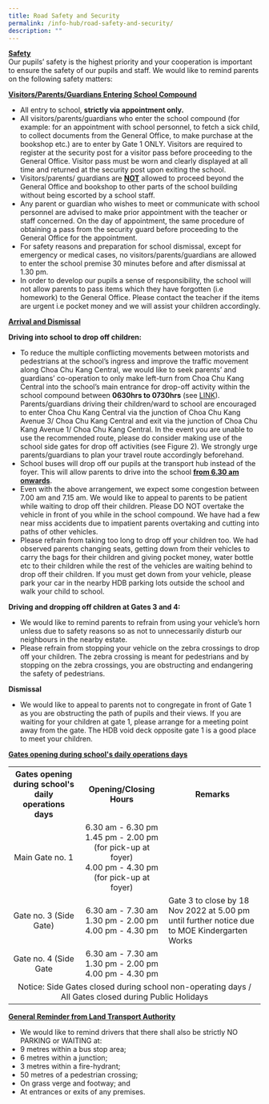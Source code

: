 ```yaml
---
title: Road Safety and Security
permalink: /info-hub/road-safety-and-security/
description: ""
---
```

<p><u><strong>Safety<br /></strong></u><u></u>Our pupils&rsquo; safety is the highest priority and your cooperation is important to ensure the safety of our pupils and staff. We would like to remind parents on the following safety matters:</p>
<p><strong><u>Visitors/Parents/Guardians Entering School Compound</u></strong></p>
<ul>
<li>All entry to school,&nbsp;<strong>strictly via&nbsp;appointment&nbsp;only.</strong></li>
<li>All visitors/parents/guardians who enter the school compound (for example: for an appointment with school personnel, to fetch a sick child, to collect documents from the General Office, to make purchase at the bookshop etc.) are to enter by Gate 1 ONLY. Visitors are required to register at the security post for a visitor pass before proceeding to the General Office. Visitor pass must be worn and clearly displayed at all time and&nbsp;returned at the security post upon exiting the school.</li>
<li>Visitors/parents/ guardians are&nbsp;<strong><u>NOT</u></strong>&nbsp;allowed to proceed beyond the General Office and bookshop to other parts of the school building without being escorted by a school staff.</li>
<li>Any parent or guardian who wishes to meet or communicate with school personnel are advised to make prior appointment with the teacher or staff concerned. On the day of appointment, the same procedure of obtaining a pass&nbsp;from the security guard before proceeding to the General Office for the appointment.</li>
<li>For safety reasons and preparation for school dismissal, except for emergency or medical cases, no visitors/parents/guardians are allowed to enter the school premise 30 minutes before and after dismissal at 1.30 pm.</li>
<li>In order to develop our pupils a sense of responsibility, the school will not allow parents to pass items which they have forgotten (i.e homework) to the General Office. Please contact the teacher if the items are urgent i.e pocket money and we will assist your children accordingly.</li>
</ul>
<p><strong><u>Arrival and Dismissal</u></strong></p>
<p><strong>Driving into school to drop off children:</strong></p>
<ul>
<li>To reduce the multiple conflicting movements between motorists and pedestrians at the school&rsquo;s ingress and improve the traffic movement along Choa Chu Kang Central, we would like to seek parents&rsquo; and guardians&rsquo; co-operation to only make left-turn from Choa Chu Kang Central into the school&rsquo;s main entrance for drop-off activity within the school compound between&nbsp;<strong>0630hrs to 0730hrs</strong>&nbsp;(see&nbsp;<a href="https://drive.google.com/file/d/1t_NtoJ3bMo8IxbUdWkObpp0p390R5piB/view?usp=sharing" target="_blank" rel="noopener">LINK</a>). Parents/guardians driving their children/ward to school are encouraged to enter Choa Chu Kang Central via the junction of Choa Chu Kang Avenue 3/ Choa Chu Kang Central and exit via the junction of Choa Chu Kang Avenue 1/ Choa Chu Kang Central. In the event you are unable to use the recommended route, please do consider making use of the school side gates for drop off activities (see Figure 2). We strongly urge parents/guardians to plan your travel route accordingly beforehand.</li>
<li>School buses will drop off our pupils at the transport hub instead of the foyer. This will allow parents to drive into the school&nbsp;<strong><u>from 6.30 am onwards</u></strong>.</li>
<li>Even with the above arrangement, we expect some congestion between 7.00 am and 7.15 am. We would like to appeal to parents to be patient while waiting to drop off their children. Please DO NOT overtake the vehicle in front of you while in the school compound. We have had a few near miss accidents due to impatient parents overtaking and cutting into paths of other vehicles.</li>
<li>Please refrain from taking too long to drop off your children too. We had observed parents changing seats, getting down from their vehicles to carry the bags for their children and giving pocket money, water bottle etc to their children while the rest of the vehicles are waiting behind to drop off their children. If you must get down from your vehicle, please park your car in the nearby HDB parking lots outside the school and walk your child to school.</li>
</ul>
<p><strong>Driving and dropping off children at Gates 3 and 4:</strong></p>
<ul>
<li>We would like to remind parents to refrain from using your vehicle&rsquo;s horn unless due to safety reasons so as not to unnecessarily disturb our neighbours in the nearby estate.</li>
<li>Please refrain from stopping your vehicle on the zebra crossings to drop off your children. The zebra crossing is meant for pedestrians and by stopping on the zebra crossings, you are obstructing and endangering the safety of pedestrians.</li>
</ul>
<p><strong>Dismissal</strong></p>
<ul>
<li>We would like to appeal to parents not to congregate in front of Gate 1 as you are obstructing the path of pupils and their views. If you are waiting for your children at gate 1, please arrange for a meeting point away from the gate. The HDB void deck opposite gate 1 is a good place to meet your children.</li>
</ul>
<p><strong><u>Gates opening during school's daily operations days</u></strong></p>
<table>
<tbody>
<tr>
<th style="text-align: center;">Gates opening during school's daily operations days</th>
<th style="text-align: center;">Opening/Closing Hours</th>
<th style="text-align: center;">Remarks</th>
</tr>
<tr>
<td style="text-align: center;">Main Gate no. 1</td>
<td style="text-align: center;">6.30 am - 6.30 pm<br />1.45 pm - 2.00 pm (for pick-up at foyer)<br />4.00 pm - 4.30 pm (for pick-up at foyer)</td>
<td>&nbsp;</td>
</tr>
<tr>
<td style="text-align: center;">Gate no. 3 (Side Gate)</td>
<td style="text-align: center;">6.30 am - 7.30 am<br />1.30 pm - 2.00 pm<br />4.00 pm - 4.30 pm</td>
<td>Gate 3 to close by 18 Nov 2022 at 5.00 pm until further notice due to MOE Kindergarten Works</td>
</tr>
<tr>
<td style="text-align: center;">Gate no. 4 (Side Gate</td>
<td style="text-align: center;">6.30 am - 7.30 am<br />1.30 pm - 2.00 pm<br />4.00 pm - 4.30 pm</td>
<td>&nbsp;</td>
</tr>
<tr>
<td style="text-align: center;" colspan="3">Notice: Side Gates closed during school non-operating days / All Gates closed during Public Holidays</td>
</tr>
</tbody>
</table>
<p><strong><u>General Reminder from Land Transport Authority</u></strong></p>
<ul>
<li>We would like to remind drivers that there shall also be strictly NO PARKING or WAITING at:</li>
<li>9 metres within a bus stop area;</li>
<li>6 metres within a junction;</li>
<li>3 metres within a fire-hydrant;</li>
<li>50 metres of a pedestrian crossing;</li>
<li>On grass verge and footway; and</li>
<li>At entrances or exits of any premises.</li>
</ul>